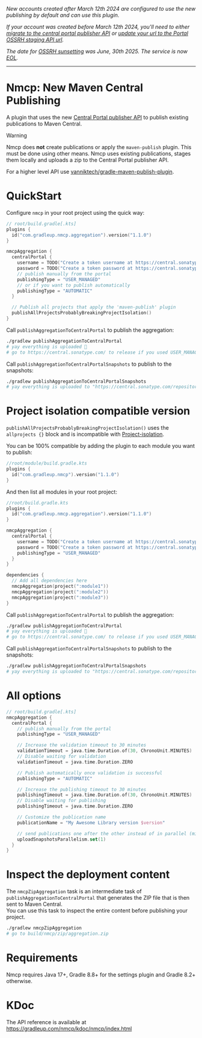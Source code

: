 _New accounts created after March 12th 2024 are configured to use the new publishing by default and can use this plugin._

_If your account was created before March 12th 2024, you'll need to either [migrate to the central portal publisher API](https://central.sonatype.org/faq/what-is-different-between-central-portal-and-legacy-ossrh/#process-to-migrate) or [update your url to the Portal OSSRH staging API url](https://central.sonatype.org/publish/publish-portal-ossrh-staging-api/)._

_The date for [OSSRH sunsetting](https://central.sonatype.org/news/20250326_ossrh_sunset/) was June, 30th 2025. The service is now [EOL](https://central.sonatype.org/pages/ossrh-eol/)._

---

# Nmcp: New Maven Central Publishing

A plugin that uses the new [Central Portal publisher API](https://central.sonatype.org/publish/publish-portal-api/) to publish existing publications to Maven Central.

> [!WARNING]
> Nmcp does **not** create publications or apply the `maven-publish` plugin. This must be done using other means. Nmcp uses existing publications, stages them locally and uploads a zip to the Central Portal publisher API.
>
> For a higher level API use [vanniktech/gradle-maven-publish-plugin](https://github.com/vanniktech/gradle-maven-publish-plugin/).

# QuickStart

Configure `nmcp` in your root project using the quick way:

```kotlin
// root/build.gradle[.kts]
plugins {
  id("com.gradleup.nmcp.aggregation").version("1.1.0")
}

nmcpAggregation {
  centralPortal {
    username = TODO("Create a token username at https://central.sonatype.com/account")
    password = TODO("Create a token password at https://central.sonatype.com/account")
    // publish manually from the portal
    publishingType = "USER_MANAGED"
    // or if you want to publish automatically
    publishingType = "AUTOMATIC"
  }

  // Publish all projects that apply the 'maven-publish' plugin
  publishAllProjectsProbablyBreakingProjectIsolation()
}
```

Call `publishAggregationToCentralPortal` to publish the aggregation:

```bash
./gradlew publishAggregationToCentralPortal
# yay everything is uploaded 🎉
# go to https://central.sonatype.com/ to release if you used USER_MANAGED
```

Call `publishAggregationToCentralPortalSnapshots` to publish to the snapshots:

```bash
./gradlew publishAggregationToCentralPortalSnapshots
# yay everything is uploaded to "https://central.sonatype.com/repository/maven-snapshots/" 🎉
```

# Project isolation compatible version

`publishAllProjectsProbablyBreakingProjectIsolation()` uses the `allprojects {}` block and is incompatible with [Project-isolation](https://gradle.github.io/configuration-cache/). 

You can be 100% compatible by adding the plugin to each module you want to publish:

```kotlin
//root/module/build.gradle.kts
plugins {
  id("com.gradleup.nmcp").version("1.1.0")
}
```

And then list all modules in your root project:

```kotlin
//root/build.gradle.kts
plugins {
  id("com.gradleup.nmcp.aggregation").version("1.1.0")
}

nmcpAggregation {
  centralPortal {
    username = TODO("Create a token username at https://central.sonatype.com/account")
    password = TODO("Create a token password at https://central.sonatype.com/account")
    publishingType = "USER_MANAGED"
  }
}

dependencies {
  // Add all dependencies here 
  nmcpAggregation(project(":module1"))
  nmcpAggregation(project(":module2"))
  nmcpAggregation(project(":module3"))
}
```

Call `publishAggregationToCentralPortal` to publish the aggregation:

```bash
./gradlew publishAggregationToCentralPortal
# yay everything is uploaded 🎉
# go to https://central.sonatype.com/ to release if you used USER_MANAGED
```

Call `publishAggregationToCentralPortalSnapshots` to publish to the snapshots:

```bash
./gradlew publishAggregationToCentralPortalSnapshots
# yay everything is uploaded to "https://central.sonatype.com/repository/maven-snapshots/" 🎉
```

# All options

```kotlin
// root/build.gradle[.kts]
nmcpAggregation {
  centralPortal {
    // publish manually from the portal
    publishingType = "USER_MANAGED"

    // Increase the validation timeout to 30 minutes
    validationTimeout = java.time.Duration.of(30, ChronoUnit.MINUTES)
    // Disable waiting for validation
    validationTimeout = java.time.Duration.ZERO

    // Publish automatically once validation is successful
    publishingType = "AUTOMATIC"

    // Increase the publishing timeout to 30 minutes
    publishingTimeout = java.time.Duration.of(30, ChronoUnit.MINUTES)
    // Disable waiting for publishing
    publishingTimeout = java.time.Duration.ZERO

    // Customize the publication name 
    publicationName = "My Awesome Library version $version"

    // send publications one after the other instead of in parallel (might be slower) 
    uploadSnapshotsParallelism.set(1)
  }
}
```

# Inspect the deployment content

The `nmcpZipAggregation` task is an intermediate task of `publishAggregationToCentralPortal` that generates the ZIP file that is then sent to Maven Central.  
You can use this task to inspect the entire content before publishing your project.

```bash
./gradlew nmcpZipAggregation
# go to build/nmcp/zip/aggregation.zip
```

# Requirements

Nmcp requires Java 17+, Gradle 8.8+ for the settings plugin and Gradle 8.2+ otherwise.

# KDoc

The API reference is available at https://gradleup.com/nmcp/kdoc/nmcp/index.html
